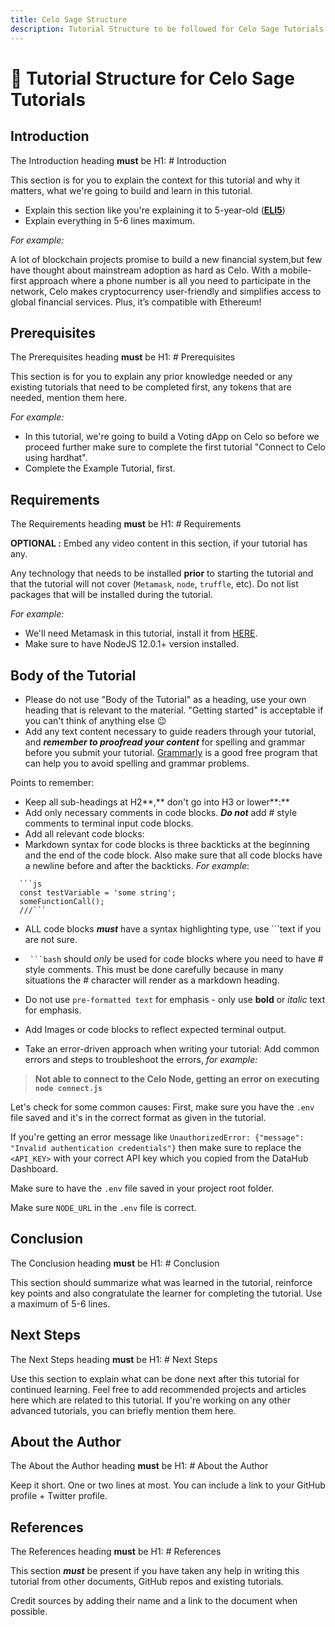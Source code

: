 ```yaml
---
title: Celo Sage Structure
description: Tutorial Structure to be followed for Celo Sage Tutorials
---
```


# 🌱 Tutorial Structure for Celo Sage Tutorials

## Introduction

The Introduction heading **must** be H1: # Introduction

This section is for you to explain the context for this tutorial and why it matters, what we're going to build and learn in this tutorial.

- Explain this section like you're explaining it to 5-year-old (**[ELI5](https://www.dictionary.com/e/slang/eli5/)**)
- Explain everything in 5-6 lines maximum.

*For example:*

A lot of blockchain projects promise to build a new financial system,but few have thought about mainstream adoption as hard as Celo. With a mobile-first approach where a phone number is all you need to participate in the network, Celo makes cryptocurrency user-friendly and simplifies access to global financial services. Plus, it’s compatible with Ethereum!

## **Prerequisites**

The Prerequisites heading **must** be H1: # Prerequisites

This section is for you to explain any prior knowledge needed or any existing tutorials that need to be completed first, any tokens that are needed, mention them here.

*For example:*

- In this tutorial, we're going to build a Voting dApp on Celo so before we proceed further make sure to complete the first tutorial "Connect to Celo using hardhat".
- Complete the Example Tutorial, first.

## **Requirements**

The Requirements heading **must** be H1: # Requirements

**OPTIONAL :** Embed any video content in this section, if your tutorial has any.

Any technology that needs to be installed **prior** to starting the tutorial and that the tutorial will not cover (`Metamask`, `node`, `truffle`, etc). Do not list packages that will be installed during the tutorial.

*For example:*

- We'll need Metamask in this tutorial, install it from [HERE](https://metamask.io/).
- Make sure to have NodeJS 12.0.1+ version installed.

## Body of the Tutorial

- Please do not use "Body of the Tutorial" as a heading, use your own heading that is relevant to the material. "Getting started" is acceptable if you can't think of anything else 😉
- Add any text content necessary to guide readers through your tutorial, and ***remember to proofread your content*** for spelling and grammar before you submit your tutorial. [Grammarly](http://grammarly.com) is a good free program that can help you to avoid spelling and grammar problems.

Points to remember:

- Keep all sub-headings at H2**,** don't go into H3 or lower**:**
- Add only necessary comments in code blocks. ***Do not*** add # style comments to terminal input code blocks.
- Add all relevant code blocks:
- Markdown syntax for code blocks is three backticks at the beginning and the end of the code block. Also make sure that all code blocks have a newline before and after the backticks. *For example*:

```text
  ```js
  const testVariable = 'some string';
  someFunctionCall();
  ///```
```

- ALL code blocks ***must*** have a syntax highlighting type, use ```text if you are not sure.

- ` ```bash` should *only* be used for code blocks where you need to have # style comments. This must be done carefully because in many situations the # character will render as a markdown heading.

- Do not use `pre-formatted text` for emphasis - only use **bold** or *italic* text for emphasis.
- Add Images or code blocks to reflect expected terminal output.

- Take an error-driven approach when writing your tutorial: Add common errors and steps to troubleshoot the errors, *for example:*

> **Not able to connect to the Celo Node, getting an error on executing `node connect.js`**

Let's check for some common causes:
First, make sure you have the `.env` file saved and it's in the correct format as given in the tutorial.

If you're getting an error message like `UnauthorizedError: {"message": "Invalid authentication credentials"}` then make sure to replace the `<API_KEY>` with your correct API key which you copied from the DataHub Dashboard.

Make sure to have the `.env` file saved in your project root folder.

Make sure `NODE_URL` in the `.env` file is correct.
>

## **Conclusion**

The Conclusion heading **must** be H1: # Conclusion

This section should summarize what was learned in the tutorial, reinforce key points and also congratulate the learner for completing the tutorial. Use a maximum of 5-6 lines.

## Next Steps

The Next Steps heading **must** be H1: # Next Steps

Use this section to explain what can be done next after this tutorial for continued learning.
Feel free to add recommended projects and articles here which are related to this tutorial.
If you're working on any other advanced tutorials, you can briefly mention them here.

## About the **Author**

The About the Author heading **must** be H1: # About the Author

Keep it short. One or two lines at most. You can include a link to your GitHub profile + Twitter profile.

## **References**

The References heading **must** be H1: # References

This section ***must*** be present if you have taken any help in writing this tutorial from other documents, GitHub repos and existing tutorials.

Credit sources by adding their name and a link to the document when possible.
